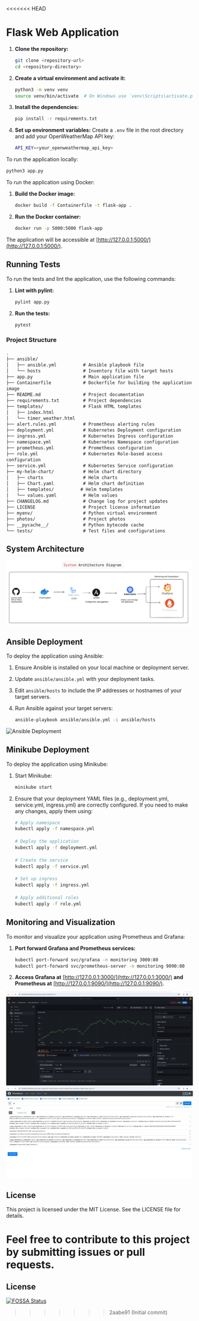 <<<<<<< HEAD


# Flask Web Application

1. **Clone the repository:**

   ```bash
   git clone <repository-url>
   cd <repository-directory>
   ```

2. **Create a virtual environment and activate it:**

   ```bash
   python3 -m venv venv
   source venv/bin/activate  # On Windows use `venv\Scripts\activate.ps1`
   ```

3. **Install the dependencies:**

   ```bash
   pip install -r requirements.txt
   ```

4. **Set up environment variables:** Create a `.env` file in the root directory and add your OpenWeatherMap API key:

   ```bash
   API_KEY=<your_openweathermap_api_key>
   ```

To run the application locally:

```bash
python3 app.py
```

To run the application using Docker:

1. **Build the Docker image:**

   ```bash
   docker build -f Containerfile -t flask-app .
   ```

2. **Run the Docker container:**

   ```bash
   docker run -p 5000:5000 flask-app
   ```

The application will be accessible at [http://127.0.0.1:5000/](http://127.0.0.1:5000/).

## Running Tests

To run the tests and lint the application, use the following commands:

1. **Lint with pylint:**

   ```bash
   pylint app.py
   ```

2. **Run the tests:**

   ```bash
   pytest
   ```


### **Project Structure**

```
.
├── ansible/                 
│   ├── ansible.yml          # Ansible playbook file
│   └── hosts                # Inventory file with target hosts
├── app.py                   # Main application file
├── Containerfile            # Dockerfile for building the application image
├── README.md                # Project documentation
├── requirements.txt         # Project dependencies
├── templates/               # Flask HTML templates
│   ├── index.html
│   └── timer_weather.html
├── alert.rules.yml          # Prometheus alerting rules
├── deployment.yml           # Kubernetes Deployment configuration
├── ingress.yml              # Kubernetes Ingress configuration
├── namespace.yml            # Kubernetes Namespace configuration
├── prometheus.yml           # Prometheus configuration
├── role.yml                 # Kubernetes Role-based access configuration
├── service.yml              # Kubernetes Service configuration
├── my-helm-chart/           # Helm chart directory
│   ├── charts               # Helm charts
│   ├── Chart.yaml           # Helm chart definition
│   ├── templates/          # Helm templates
│   └── values.yaml          # Helm values
├── CHANGELOG.md             # Change log for project updates
├── LICENSE                  # Project license information
├── myenv/                   # Python virtual environment
├── photos/                  # Project photos
├── __pycache__/             # Python bytecode cache
└── tests/                   # Test files and configurations
```

## System Architecture 
![system architecture](photos/system%20architecture%20.png)


## Ansible Deployment

To deploy the application using Ansible:

1. Ensure Ansible is installed on your local machine or deployment server.
2. Update `ansible/ansible.yml` with your deployment tasks.
3. Edit `ansible/hosts` to include the IP addresses or hostnames of your target servers.
4. Run Ansible against your target servers:

   ```bash
   ansible-playbook ansible/ansible.yml -i ansible/hosts
   ```

![Ansible Deployment](photos/ansible.jpg)

## Minikube Deployment

To deploy the application using Minikube:

1. Start Minikube:

   ```bash
   minikube start
   ```

2. Ensure that your deployment YAML files (e.g., deployment.yml, service.yml, ingress.yml) are correctly configured. If you need to make any changes, apply them using:

   ```bash
   # Apply namespace
   kubectl apply -f namespace.yml

   # Deploy the application
   kubectl apply -f deployment.yml

   # Create the service
   kubectl apply -f service.yml

   # Set up ingress
   kubectl apply -f ingress.yml

   # Apply additional roles
   kubectl apply -f role.yml
   ```

## Monitoring and Visualization

To monitor and visualize your application using Prometheus and Grafana:

1. **Port forward Grafana and Prometheus services:**

   ```bash
   kubectl port-forward svc/grafana -n monitoring 3000:80
   kubectl port-forward svc/prometheus-server -n monitoring 9090:80
   ```

2. **Access Grafana at** [http://127.0.0.1:3000/](http://127.0.0.1:3000/) **and Prometheus at** [http://127.0.0.1:9090/](http://127.0.0.1:9090/).

![Grafana representation](photos/Grafana%20representation.jpeg)
![Prometheus representation](photos/Prometheus%20representation.jpeg)

## License

This project is licensed under the MIT License. See the LICENSE file for details.

Feel free to contribute to this project by submitting issues or pull requests.
=======
## License
[![FOSSA Status](https://app.fossa.io/api/projects/git%2Bgithub.com%2Fterra-farm%2Fterraform-provider-virtualbox.svg?type=large)](https://app.fossa.io/projects/git%2Bgithub.com%2Fterra-farm%2Fterraform-provider-virtualbox?ref=badge_large)
>>>>>>> 2aabe91 (Initial commit)
